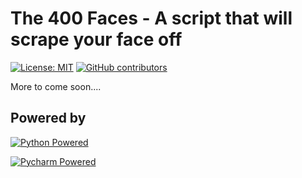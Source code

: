 # The 400 Faces - A script that will scrape your face off

[![License: MIT](https://img.shields.io/badge/License-MIT-brightgreen.svg)](https://github.com/slurpcode/faces/blob/master/LICENSE)
[![GitHub contributors](https://img.shields.io/github/contributors/slurpcode/faces.svg)](https://github.com/slurpcode/faces/graphs/contributors)

More to come soon....

## Powered by

[![Python Powered](site/images/other/python-powered.png "Python Powered")](https://www.python.org/)

[![Pycharm Powered](site/images/other/pycharm-logo.png "Pycharm Powered")](https://www.jetbrains.com/pycharm/)
